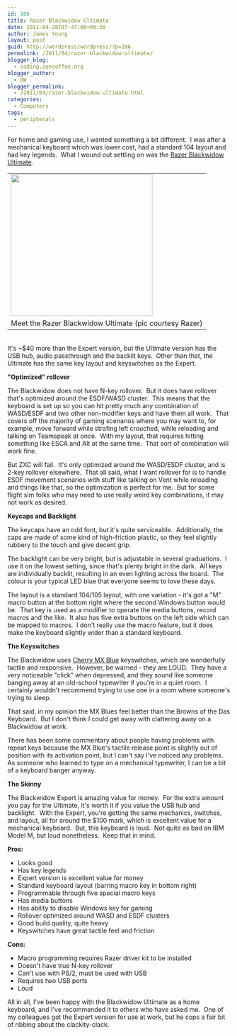 ```yaml
---
id: 106
title: Razer Blackwidow Ultimate
date: 2011-04-28T07:47:00+09:30
author: James Young
layout: post
guid: http://wordpress/wordpress/?p=106
permalink: /2011/04/razer-blackwidow-ultimate/
blogger_blog:
  - coding.zencoffee.org
blogger_author:
  - DW
blogger_permalink:
  - /2011/04/razer-blackwidow-ultimate.html
categories:
  - Computers
tags:
  - peripherals
---
```

For home and gaming use, I wanted something a bit different.  I was after a mechanical keyboard which was lower cost, had a standard 104 layout and had key legends.  What I wound out settling on was the [Razer Blackwidow Ultimate](http://au.razerzone.com/gaming-keyboards/mechanical/razer-blackwidow-ultimate/).

<table align="center" cellpadding="0" cellspacing="0">
  <tr>
    <td>
      <a href="https://i1.wp.com/au.razerzone.com/media/catalog/product/cache/5/image/f63dc5ec28f3175f8a7f615bd217eb71/r/a/razer-blackwidow-ultimate-gallery1.jpg" imageanchor="1"><img border="0" height="320" src="https://i1.wp.com/au.razerzone.com/media/catalog/product/cache/5/image/f63dc5ec28f3175f8a7f615bd217eb71/r/a/razer-blackwidow-ultimate-gallery1.jpg?resize=320%2C320" width="320"  data-recalc-dims="1" /></a>
    </td>
  </tr>
  
  <tr>
    <td>
      Meet the Razer Blackwidow Ultimate (pic courtesy Razer)
    </td>
  </tr>
</table>

<a name="more"></a>  
It's ~$40 more than the Expert version, but the Ultimate version has the USB hub, audio passthrough and the backlit keys.  Other than that, the Ultimate has the same key layout and keyswitches as the Expert.

**<span>"Optimized" rollover</span>**

The Blackwidow does not have N-key rollover.  But it does have rollover that's optimized around the ESDF/WASD cluster.  This means that the keyboard is set up so you can hit pretty much any combination of WASD/ESDF and two other non-modifier keys and have them all work.  That covers off the majority of gaming scenarios where you may want to, for example, move forward while strafing left crouched, while reloading and talking on Teamspeak at once.  With my layout, that requires hitting something like ESCA and Alt at the same time.  That sort of combination will work fine.

But ZXC will fail.  It's only optimized around the WASD/ESDF cluster, and is 2-key rollover elsewhere.  That all said, what I want rollover for is to handle ESDF movement scenarios with stuff like talking on Vent while reloading and things like that, so the optimization is perfect for me.  But for some flight sim folks who may need to use really weird key combinations, it may not work as desired.

**<span>Keycaps and Backlight</span>**

The keycaps have an odd font, but it's quite serviceable.  Additionally, the caps are made of some kind of high-friction plastic, so they feel slightly rubbery to the touch and give decent grip.

The backlight can be very bright, but is adjustable in several graduations.  I use it on the lowest setting, since that's plenty bright in the dark.  All keys are individually backlit, resulting in an even lighting across the board.  The colour is your typical LED blue that everyone seems to love these days.

The layout is a standard 104/105 layout, with one variation - it's got a "M" macro button at the bottom right where the second Windows button would be.  That key is used as a modifier to operate the media buttons, record macros and the like.  It also has five extra buttons on the left side which can be mapped to macros.  I don't really use the macro feature, but it does make the keyboard slightly wider than a standard keyboard.

**<span>The Keyswitches</span>**

The Blackwidow uses [Cherry MX Blue](http://deskthority.net/wiki/Cherry_MX_Blue) keyswitches, which are wonderfully tactile and responsive.  However, be warned - they are LOUD.  They have a very noticeable "click" when depressed, and they sound like someone banging away at an old-school typewriter if you're in a quiet room.  I certainly wouldn't recommend trying to use one in a room where someone's trying to sleep.

That said, in my opinion the MX Blues feel better than the Browns of the Das Keyboard.  But I don't think I could get away with clattering away on a Blackwidow at work.

There has been some commentary about people having problems with repeat keys because the MX Blue's tactile release point is slightly out of position with its activation point, but I can't say I've noticed any problems.  As someone who learned to type on a mechanical typewriter, I can be a bit of a keyboard banger anyway.

**<span>The Skinny</span>**

The Blackwidow Expert is amazing value for money.  For the extra amount you pay for the Ultimate, it's worth it if you value the USB hub and backlight.  With the Expert, you're getting the same mechanics, switches, and layout, all for around the $100 mark, which is excellent value for a mechanical keyboard.  But, this keyboard is loud.  Not quite as bad an IBM Model M, but loud nonetheless.  Keep that in mind.

**Pros:**

  * Looks good
  * Has key legends
  * Expert version is excellent value for money
  * Standard keyboard layout (barring macro key in bottom right)
  * Programmable through five special macro keys
  * Has media buttons
  * Has ability to disable Windows key for gaming
  * Rollover optimized around WASD and ESDF clusters
  * Good build quality, quite heavy
  * Keyswitches have great tactile feel and friction 

**Cons:**

  * Macro programming requires Razer driver kit to be installed
  * Doesn't have true N-key rollover
  * Can't use with PS/2, must be used with USB
  * Requires two USB ports
  * Loud

All in all, I've been happy with the Blackwidow Ultimate as a home keyboard, and I've recommended it to others who have asked me.  One of my colleagues got the Expert version for use at work, but he cops a fair bit of ribbing about the clackity-clack.